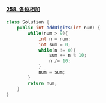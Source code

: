#### [258. 各位相加](https://leetcode-cn.com/problems/add-digits/)
``` java
class Solution {
    public int addDigits(int num) {
        while(num > 9){
            int n = num;
            int sum = 0;
            while(n != 0){
                sum += n % 10;
                n /= 10;
            }
            num = sum;
        }
        return num;
    }
}
```
